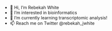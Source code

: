 - 👋 Hi, I’m Rebekah White
- 👀 I’m interested in bioinformatics
- 🌱 I’m currently learning transcriptomic analysis!
- 📫 Reach me on Twitter @rebekah_jwhite 

<!---
berk1835/berk1835 is a ✨ special ✨ repository because its `README.md` (this file) appears on your GitHub profile.
You can click the Preview link to take a look at your changes.
--->

